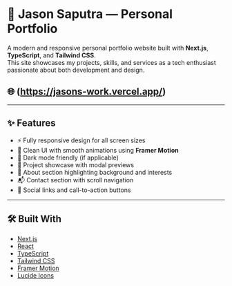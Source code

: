 # 🚀 Jason Saputra — Personal Portfolio

A modern and responsive personal portfolio website built with **Next.js**, **TypeScript**, and **Tailwind CSS**.  
This site showcases my projects, skills, and services as a tech enthusiast passionate about both development and design.

## 🌐 (https://jasons-work.vercel.app/)

---

## ✨ Features

- ⚡ Fully responsive design for all screen sizes
- 🎨 Clean UI with smooth animations using **Framer Motion**
- 🌙 Dark mode friendly (if applicable)
- 💼 Project showcase with modal previews
- 📇 About section highlighting background and interests
- 📬 Contact section with scroll navigation
- 🔗 Social links and call-to-action buttons

---

## 🛠️ Built With

- [Next.js](https://nextjs.org/)
- [React](https://react.dev/)
- [TypeScript](https://www.typescriptlang.org/)
- [Tailwind CSS](https://tailwindcss.com/)
- [Framer Motion](https://www.framer.com/motion/)
- [Lucide Icons](https://lucide.dev/)
